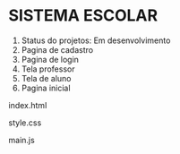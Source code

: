 # SISTEMA ESCOLAR 

1. Status do projetos: Em desenvolvimento
2. Pagina de cadastro 
3. Pagina de login
4. Tela professor 
5. Tela de aluno
6. Pagina inicial

index.html


style.css


main.js

